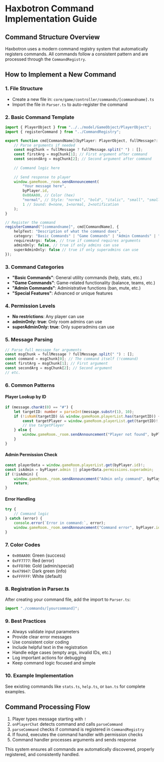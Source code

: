# Haxbotron Command Implementation Guide

## Command Structure Overview

Haxbotron uses a modern command registry system that automatically registers commands. All commands follow a consistent pattern and are processed through the `CommandRegistry`.

## How to Implement a New Command

### 1. File Structure
- Create a new file in: `core/game/controller/commands/[commandname].ts`
- Import the file in `Parser.ts` to auto-register the command

### 2. Basic Command Template

```typescript
import { PlayerObject } from "../../model/GameObject/PlayerObject";
import { registerCommand } from "../CommandRegistry";

export function cmd[CommandName](byPlayer: PlayerObject, fullMessage?: string): void {
    // Parse arguments if needed
    const msgChunk = fullMessage ? fullMessage.split(" ") : [];
    const firstArg = msgChunk[1]; // First argument after command
    const secondArg = msgChunk[2]; // Second argument after command
    
    // Command logic here
    
    // Send response to player
    window.gameRoom._room.sendAnnouncement(
        "Your message here",
        byPlayer.id,
        0x00AA00, // Color (hex)
        "normal", // Style: "normal", "bold", "italic", "small", "small-bold", "small-italic"
        1 // Sound: 0=none, 1=normal, 2=notification
    );
}

// Register the command
registerCommand("[commandname]", cmd[CommandName], {
    helpText: "Description of what the command does",
    category: "Basic Commands" | "Game Commands" | "Admin Commands" | "Special Features",
    requiresArgs: false, // true if command requires arguments
    adminOnly: false, // true if only admins can use
    superAdminOnly: false // true if only superadmins can use
});
```

### 3. Command Categories
- **"Basic Commands"**: General utility commands (help, stats, etc.)
- **"Game Commands"**: Game-related functionality (balance, teams, etc.)
- **"Admin Commands"**: Administrative functions (ban, mute, etc.)
- **"Special Features"**: Advanced or unique features

### 4. Permission Levels
- **No restrictions**: Any player can use
- **adminOnly: true**: Only room admins can use
- **superAdminOnly: true**: Only superadmins can use

### 5. Message Parsing
```typescript
// Parse full message for arguments
const msgChunk = fullMessage ? fullMessage.split(" ") : [];
const command = msgChunk[0]; // The command itself (!command)
const firstArg = msgChunk[1]; // First argument
const secondArg = msgChunk[2]; // Second argument
// etc.
```

### 6. Common Patterns

#### Player Lookup by ID
```typescript
if (message.charAt(0) == "#") {
    let targetID: number = parseInt(message.substr(1), 10);
    if (!isNaN(targetID) && window.gameRoom.playerList.has(targetID)) {
        const targetPlayer = window.gameRoom.playerList.get(targetID)!;
        // Use targetPlayer
    } else {
        window.gameRoom._room.sendAnnouncement("Player not found", byPlayer.id, 0xFF7777, "normal", 2);
    }
}
```

#### Admin Permission Check
```typescript
const playerData = window.gameRoom.playerList.get(byPlayer.id)!;
const isAdmin = byPlayer.admin || playerData.permissions.superadmin;
if (!isAdmin) {
    window.gameRoom._room.sendAnnouncement("Admin only command", byPlayer.id, 0xFF7777, "normal", 2);
    return;
}
```

#### Error Handling
```typescript
try {
    // Command logic
} catch (error) {
    console.error(`Error in command:`, error);
    window.gameRoom._room.sendAnnouncement("Command error", byPlayer.id, 0xFF7777, "normal", 2);
}
```

### 7. Color Codes
- `0x00AA00`: Green (success)
- `0xFF7777`: Red (error)
- `0xFFD700`: Gold (admin/special)
- `0x479947`: Dark green (info)
- `0xFFFFFF`: White (default)

### 8. Registration in Parser.ts
After creating your command file, add the import to `Parser.ts`:
```typescript
import "./commands/[yourcommand]";
```

### 9. Best Practices
- Always validate input parameters
- Provide clear error messages
- Use consistent color coding
- Include helpful text in the registration
- Handle edge cases (empty args, invalid IDs, etc.)
- Log important actions for debugging
- Keep command logic focused and simple

### 10. Example Implementation
See existing commands like `stats.ts`, `help.ts`, or `ban.ts` for complete examples.

## Command Processing Flow
1. Player types message starting with `!`
2. `onPlayerChat` detects command and calls `parseCommand`
3. `parseCommand` checks if command is registered in `CommandRegistry`
4. If found, executes the command handler with permission checks
5. Command handler processes arguments and sends response

This system ensures all commands are automatically discovered, properly registered, and consistently handled.